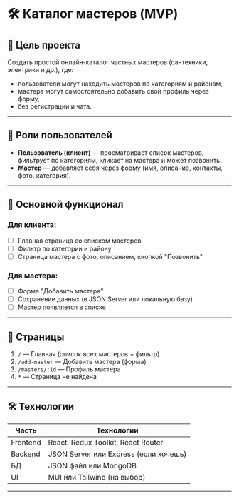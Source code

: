 # 🛠 Каталог мастеров (MVP)

## 🎯 Цель проекта
Создать простой онлайн-каталог частных мастеров (сантехники, электрики и др.), где:
- пользователи могут находить мастеров по категориям и районам,
- мастера могут самостоятельно добавить свой профиль через форму,
- без регистрации и чата.

---

## 👤 Роли пользователей

- **Пользователь (клиент)** — просматривает список мастеров, фильтрует по категориям, кликает на мастера и может позвонить.
- **Мастер** — добавляет себя через форму (имя, описание, контакты, фото, категория).

---

## 🧱 Основной функционал

### Для клиента:
- [ ] Главная страница со списком мастеров
- [ ] Фильтр по категории и району
- [ ] Страница мастера с фото, описанием, кнопкой "Позвонить"

### Для мастера:
- [ ] Форма "Добавить мастера"
- [ ] Сохранение данных (в JSON Server или локальную базу)
- [ ] Мастер появляется в списке

---

## 🧭 Страницы

1. `/` — Главная (список всех мастеров + фильтр)
2. `/add-master` — Добавить мастера (форма)
3. `/masters/:id` — Профиль мастера
4. `*` — Страница не найдена

---

## 🛠 Технологии

| Часть     | Технологии              |
|-----------|-------------------------|
| Frontend  | React, Redux Toolkit, React Router |
| Backend   | JSON Server или Express (если хочешь) |
| БД        | JSON файл или MongoDB |
| UI        | MUI или Tailwind (на выбор)

---

